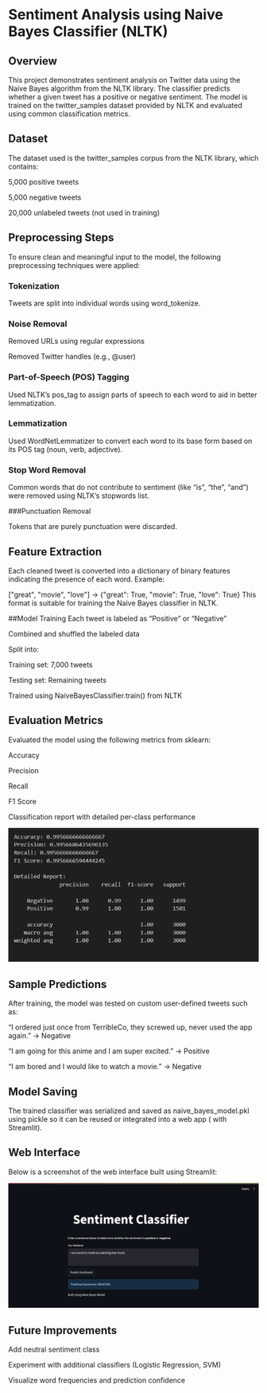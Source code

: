 # Sentiment Analysis using Naive Bayes Classifier (NLTK)
## Overview
This project demonstrates sentiment analysis on Twitter data using the Naive Bayes algorithm from the NLTK library. The classifier predicts whether a given tweet has a positive or negative sentiment. The model is trained on the twitter_samples dataset provided by NLTK and evaluated using common classification metrics.

## Dataset
The dataset used is the twitter_samples corpus from the NLTK library, which contains:

5,000 positive tweets

5,000 negative tweets

20,000 unlabeled tweets (not used in training)

## Preprocessing Steps
To ensure clean and meaningful input to the model, the following preprocessing techniques were applied:

### Tokenization

Tweets are split into individual words using word_tokenize.

### Noise Removal

Removed URLs using regular expressions

Removed Twitter handles (e.g., @user)

### Part-of-Speech (POS) Tagging

Used NLTK’s pos_tag to assign parts of speech to each word to aid in better lemmatization.

### Lemmatization

Used WordNetLemmatizer to convert each word to its base form based on its POS tag (noun, verb, adjective).

### Stop Word Removal

Common words that do not contribute to sentiment (like “is”, “the”, “and”) were removed using NLTK’s stopwords list.

###Punctuation Removal

Tokens that are purely punctuation were discarded.

## Feature Extraction
Each cleaned tweet is converted into a dictionary of binary features indicating the presence of each word.
Example:


["great", "movie", "love"] → {"great": True, "movie": True, "love": True}
This format is suitable for training the Naive Bayes classifier in NLTK.

##Model Training
Each tweet is labeled as “Positive” or “Negative”

Combined and shuffled the labeled data

Split into:

Training set: 7,000 tweets

Testing set: Remaining tweets

Trained using NaiveBayesClassifier.train() from NLTK

## Evaluation Metrics
Evaluated the model using the following metrics from sklearn:

Accuracy

Precision

Recall

F1 Score

Classification report with detailed per-class performance


![Model Evaluation](Evaluation.png)


## Sample Predictions
After training, the model was tested on custom user-defined tweets such as:

“I ordered just once from TerribleCo, they screwed up, never used the app again.” → Negative

“I am going for this anime and I am super excited.” → Positive

“I am bored and I would like to watch a movie.” → Negative

## Model Saving
The trained classifier was serialized and saved as naive_bayes_model.pkl using pickle so it can be reused or integrated into a web app ( with Streamlit).

## Web Interface

Below is a screenshot of the web interface built using Streamlit:

![Web Interface](interface.png)

## Future Improvements
Add neutral sentiment class

Experiment with additional classifiers (Logistic Regression, SVM)

Visualize word frequencies and prediction confidence